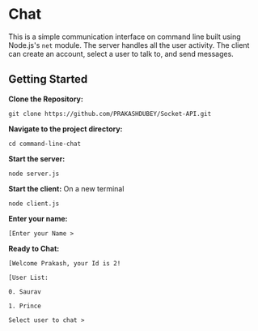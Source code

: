 # Chat

This is a simple communication interface on command line built using Node.js's `net` module. The server handles all the user activity. The client can create an account, select a user to talk to, and send messages.

## Getting Started

**Clone the Repository:**
```shell
git clone https://github.com/PRAKASHDUBEY/Socket-API.git
```

**Navigate to the project directory:**
```shell
cd command-line-chat
```

**Start the server:**
```shell
node server.js
```

**Start the client:** On a new terminal
```shell
node client.js
```

**Enter your name:**
```shell
[Enter your Name > 
```

**Ready to Chat:**
```shell
[Welcome Prakash, your Id is 2!

[User List:

0. Saurav 

1. Prince 

Select user to chat > 
```
